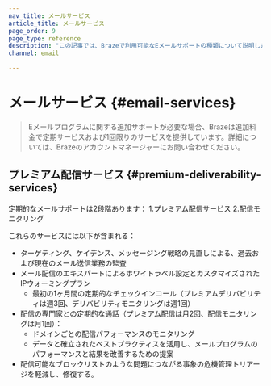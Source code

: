```yaml
---
nav_title: メールサービス
article_title: メールサービス
page_order: 9
page_type: reference
description: "この記事では、Brazeで利用可能なEメールサポートの種類について説明します。"
channel: email

---
```


# メールサービス {#email-services}

> Eメールプログラムに関する追加サポートが必要な場合、Brazeは追加料金で定期サービスおよび1回限りのサービスを提供しています。詳細については、Brazeのアカウントマネージャーにお問い合わせください。

## プレミアム配信サービス {#premium-deliverability-services}

定期的なメールサポートは2段階あります：
1\.プレミアム配信サービス
2\.配信モニタリング

これらのサービスには以下が含まれる：

- ターゲティング、ケイデンス、メッセージング戦略の見直しによる、過去および現在のメール送信業務の監査
- メール配信のエキスパートによるホワイトラベル設定とカスタマイズされたIPウォーミングプラン
  - 最初の1ヶ月間の定期的なチェックインコール（プレミアムデリバビリティは週3回、デリバビリティモニタリングは週1回）
- 配信の専門家との定期的な通話（プレミアム配信は月2回、配信モニタリングは月1回）：
  - ドメインごとの配信パフォーマンスのモニタリング
  - データと確立されたベストプラクティスを活用し、メールプログラムのパフォーマンスと結果を改善するための提案
- 配信可能なブロックリストのような問題につながる事象の危機管理トリアージを軽減し、修復する。

